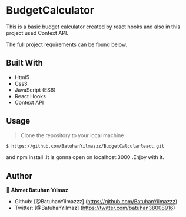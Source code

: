 # BudgetCalculator

This is a basic budget calculator created by react hooks and also in this project used Context API.

The full project requirements can be found below.

## Built With

- Html5
- Css3
- JavaScript (ES6)
- React Hooks
- Context API



## Usage

> Clone the repository to your local machine

```sh
$ https://github.com/BatuhanYilmazzz/BudgetCalcularReact.git
```
and npm install .It is gonna open on localhost:3000 .Enjoy with it.


## Author

👤 **Ahmet Batuhan Yılmaz**

- Github: [@BatuhanYilmazzz] (https://github.com/BatuhanYilmazzz)
- Twitter: [@BatuhanYilmaz] (https://twitter.com/batuhan38008916)

